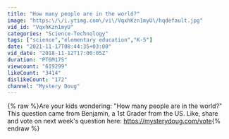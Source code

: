 ```yaml
---
title: "How many people are in the world?"
image: "https:\/\/i.ytimg.com\/vi\/VqxhKzn1myU\/hqdefault.jpg"
vid_id: "VqxhKzn1myU"
categories: "Science-Technology"
tags: ["science","elementary education","K-5"]
date: "2021-11-17T08:44:35+03:00"
vid_date: "2018-11-12T17:00:05Z"
duration: "PT6M17S"
viewcount: "619299"
likeCount: "3414"
dislikeCount: "172"
channel: "Mystery Doug"
---
```

{% raw %}Are your kids wondering: &quot;How many people are in the world?&quot; This question came from Benjamin, a 1st Grader from the US. Like, share and vote on next week's question here: <a rel="nofollow" target="blank" href="https://mysterydoug.com/vote">https://mysterydoug.com/vote</a>{% endraw %}
